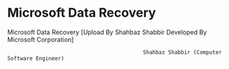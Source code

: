 # Microsoft Data Recovery
Microsoft Data Recovery [Upload By Shahbaz Shabbir Developed By Microsoft Corporation]





                                               Shahbaz Shabbir (Computer Software Engineer)
                                               
                                            
